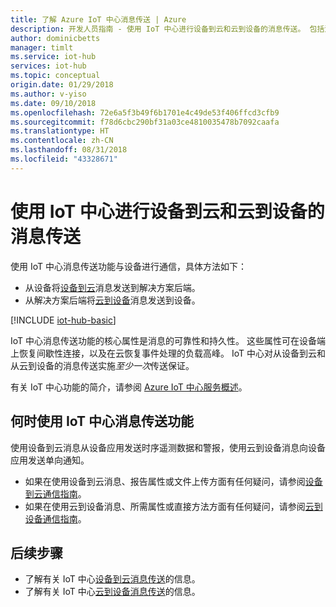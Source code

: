 ```yaml
---
title: 了解 Azure IoT 中心消息传送 | Azure
description: 开发人员指南 - 使用 IoT 中心进行设备到云和云到设备的消息传送。 包括消息格式和支持的通信协议的相关信息。
author: dominicbetts
manager: timlt
ms.service: iot-hub
services: iot-hub
ms.topic: conceptual
origin.date: 01/29/2018
ms.author: v-yiso
ms.date: 09/10/2018
ms.openlocfilehash: 72e6a5f3b49f6b1701e4c49de53f406ffcd3cfb9
ms.sourcegitcommit: f78d6cbc290bf31a03ce4810035478b7092caafa
ms.translationtype: HT
ms.contentlocale: zh-CN
ms.lasthandoff: 08/31/2018
ms.locfileid: "43328671"
---
```

# <a name="device-to-cloud-and-cloud-to-device-messaging-with-iot-hub"></a>使用 IoT 中心进行设备到云和云到设备的消息传送

使用 IoT 中心消息传送功能与设备进行通信，具体方法如下：

* 从设备将[设备到云][lnk-d2c]消息发送到解决方案后端。
* 从解决方案后端将[云到设备][lnk-c2d]消息发送到设备。

[!INCLUDE [iot-hub-basic](../../includes/iot-hub-basic-partial.md)]

IoT 中心消息传送功能的核心属性是消息的可靠性和持久性。 这些属性可在设备端上恢复间歇性连接，以及在云恢复事件处理的负载高峰。 IoT 中心对从设备到云和从云到设备的消息传送实施*至少一次*传送保证。

有关 IoT 中心功能的简介，请参阅 [Azure IoT 中心服务概述][lnk-iot-hub-overview]。

## <a name="when-to-use-iot-hub-messaging"></a>何时使用 IoT 中心消息传送功能

使用设备到云消息从设备应用发送时序遥测数据和警报，使用云到设备消息向设备应用发送单向通知。

* 如果在使用设备到云消息、报告属性或文件上传方面有任何疑问，请参阅[设备到云通信指南][lnk-d2c-guidance]。
* 如果在使用云到设备消息、所需属性或直接方法方面有任何疑问，请参阅[云到设备通信指南][lnk-c2d-guidance]。

## <a name="next-steps"></a>后续步骤

* 了解有关 IoT 中心[设备到云消息传送][lnk-d2c]的信息。
* 了解有关 IoT 中心[云到设备消息传送][lnk-c2d]的信息。

[lnk-azure-iot]: ./iot-hub-what-is-azure-iot.md
[lnk-iot-hub-overview]: about-iot-hub.md
[lnk-d2c]: ./iot-hub-devguide-messages-d2c.md
[lnk-c2d]: ./iot-hub-devguide-messages-c2d.md
[lnk-c2d-guidance]: ./iot-hub-devguide-c2d-guidance.md
[lnk-d2c-guidance]: ./iot-hub-devguide-d2c-guidance.md